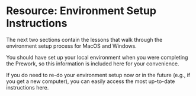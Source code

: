 # Resource: Environment Setup Instructions

The next two sections contain the lessons that walk through the environment
setup process for MacOS and Windows.

You should have set up your local environment when you were completing the
Prework, so this information is included here for your convenience.

If you do need to re-do your environment setup now or in the future (e.g., if
you get a new computer), you can easily access the most up-to-date instructions
here.
